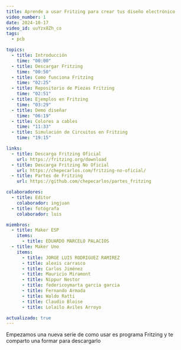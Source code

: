 ```yaml
---
title: Aprende a usar Fritzing para crear tus diseño electrónico
video_number: 1
date: 2024-10-17
video_id: uuYzx8Zh_co
tags:
  - pcb

topics:
  - title: Introducción
    time: "00:00"
  - title: Descargar Fritzing
    time: "00:50"
  - title: Como funciona Fritzing
    time: "02:25"
  - title: Repositorio de Piezas Fritzing
    time: "02:51"
  - title: Ejemplos en Fritzing
    time: "03:29"
  - title: Demo diseñar
    time: "06:19"
  - title: Colores a cables
    time: "11:33"
  - title: Simulación de Circuitos en Fritzing
    time: "19:15"

links:
  - title: Descarga Fritzing Oficial
    url: https://fritzing.org/download
  - title: Descarga Fritzing No Oficial
    url: https://chepecarlos.com/fritzing-no-oficial/
  - title: Partes de Fritzing
    url: https://github.com/chepecarlos/partes_fritzing

colaboradores:
  - title: Editor
    colaborador: ingjuan
  - title: fotógrafa
    colaborador: luis

miembros:
  - title: Maker ESP
    items:
      - title: EDUARDO MARCELO PALACIOS
  - title: Maker Uno
    items:
      - title: JORGE LUIS RODRIGUEZ RAMIREZ
      - title: alexis carrasco
      - title: Carlos Jiménez
      - title: Mauricio Miramont
      - title: Nippur Nestor
      - title: federicoymarta garcia garcia
      - title: Fernando Armada
      - title: Waldo Ratti
      - title: Claudio Bloise
      - title: Lolailo Aviles Arroyo

actualizado: true
---
```


Empezamos una nueva serie de como usar es programa Fritzing y te comparto una formar para descargarlo
